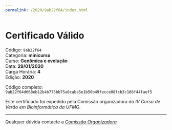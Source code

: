 ```yaml
---
permalink: /2020/9ab22f64/index.html
---
```


# Certificado Válido

Código: `9ab22f64`<br>
Categoria: **minicurso**<br>
Curso: **Genômica e evolução**<br>
Data: **29/01/2020**<br>
Carga Horária: **4**<br>
Edição: **2020**<br>


Código completo: `9ab22f64d668eb12b4b775bb75a0caba5e1b50b49fecce08fcb3c186f44faef5`


Este certificado foi expedido pela Comissão organizadora do *IV Curso de Verão em Bioinformática da UFMG*.

----

Qualquer dúvida contacte a [_Comissão Organizadora_](<mailto:cursobioinfoufmg@gmail.com$subject=[Certificados]>)

